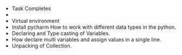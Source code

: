 - Task Completes
- 
- Virtual environment 
- Install pycharm
How to work with different data types in the python.
- Declaring and Type casting of Variables.
- How declare multi variables and assign values in a single line.
- Unpacking of Collection.
